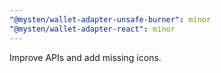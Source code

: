 ```yaml
---
"@mysten/wallet-adapter-unsafe-burner": minor
"@mysten/wallet-adapter-react": minor
---
```


Improve APIs and add missing icons.
